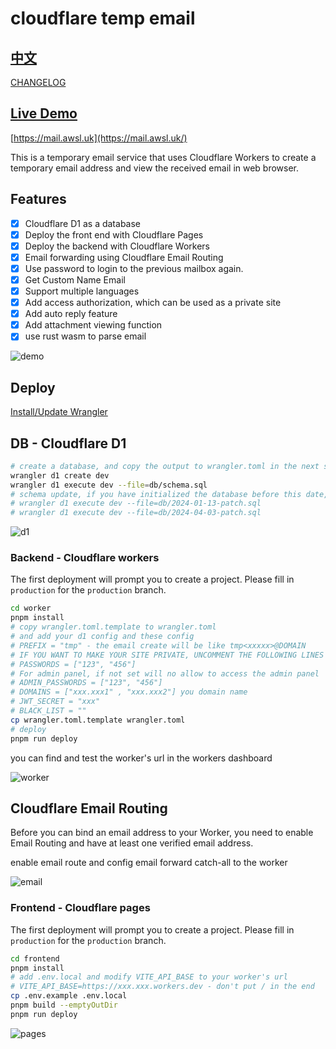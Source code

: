 # cloudflare temp email

## [中文](README.md)

[CHANGELOG](CHANGELOG.md)

## [Live Demo](https://mail.awsl.uk/)

[https://mail.awsl.uk](https://mail.awsl.uk/)

This is a temporary email service that uses Cloudflare Workers to create a temporary email address and view the received email in web browser.

## Features

- [x] Cloudflare D1 as a database
- [x] Deploy the front end with Cloudflare Pages
- [x] Deploy the backend with Cloudflare Workers
- [x] Email forwarding using Cloudflare Email Routing
- [x] Use password to login to the previous mailbox again.
- [x] Get Custom Name Email
- [x] Support multiple languages
- [x] Add access authorization, which can be used as a private site
- [x] Add auto reply feature
- [x] Add attachment viewing function
- [x] use rust wasm to parse email

![demo](readme_assets/demo.png)

## Deploy

[Install/Update Wrangler](https://developers.cloudflare.com/workers/wrangler/install-and-update/)

## DB - Cloudflare D1

```bash
# create a database, and copy the output to wrangler.toml in the next step
wrangler d1 create dev
wrangler d1 execute dev --file=db/schema.sql
# schema update, if you have initialized the database before this date, you can execute this command to update
# wrangler d1 execute dev --file=db/2024-01-13-patch.sql
# wrangler d1 execute dev --file=db/2024-04-03-patch.sql
```

![d1](readme_assets/d1.png)

### Backend - Cloudflare workers

The first deployment will prompt you to create a project. Please fill in `production` for the `production` branch.

```bash
cd worker
pnpm install
# copy wrangler.toml.template to wrangler.toml
# and add your d1 config and these config
# PREFIX = "tmp" - the email create will be like tmp<xxxxx>@DOMAIN
# IF YOU WANT TO MAKE YOUR SITE PRIVATE, UNCOMMENT THE FOLLOWING LINES
# PASSWORDS = ["123", "456"]
# For admin panel, if not set will no allow to access the admin panel
# ADMIN_PASSWORDS = ["123", "456"]
# DOMAINS = ["xxx.xxx1" , "xxx.xxx2"] you domain name
# JWT_SECRET = "xxx"
# BLACK_LIST = ""
cp wrangler.toml.template wrangler.toml
# deploy
pnpm run deploy
```

you can find and test the worker's url in the  workers dashboard

![worker](readme_assets/worker.png)

## Cloudflare Email Routing

Before you can bind an email address to your Worker, you need to enable Email Routing and have at least one verified email address.

enable email route and config email forward catch-all to the worker

![email](readme_assets/email.png)

### Frontend - Cloudflare pages

The first deployment will prompt you to create a project. Please fill in `production` for the `production` branch.

```bash
cd frontend
pnpm install
# add .env.local and modify VITE_API_BASE to your worker's url
# VITE_API_BASE=https://xxx.xxx.workers.dev - don't put / in the end
cp .env.example .env.local
pnpm build --emptyOutDir
pnpm run deploy
```

![pages](readme_assets/pages.png)
